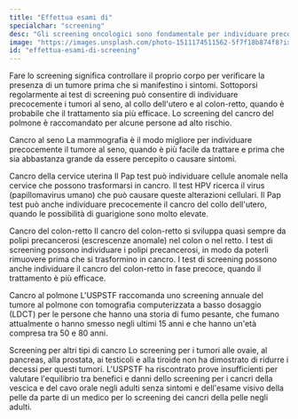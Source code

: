 ```yaml
---
title: "Effettua esami di"
specialchar: "screening"
desc: "Gli screening oncologici sono fondamentale per individuare precocemente i tumori o loro precursori."
image: "https://images.unsplash.com/photo-1511174511562-5f7f18b874f8?ixid=MnwxMjA3fDB8MHxwaG90by1wYWdlfHx8fGVufDB8fHx8&ixlib=rb-1.2.1&auto=format&fit=crop&w=2100&q=80"
id: "effettua-esami-di-screening"
---
```


Fare lo screening significa controllare il proprio corpo per verificare la presenza di un tumore prima che si manifestino i sintomi. Sottoporsi regolarmente ai test di screening può consentire di individuare precocemente i tumori al seno, al collo dell'utero e al colon-retto, quando è probabile che il trattamento sia più efficace. Lo screening del cancro del polmone è raccomandato per alcune persone ad alto rischio.

Cancro al seno
La mammografia è il modo migliore per individuare precocemente il tumore al seno, quando è più facile da trattare e prima che sia abbastanza grande da essere percepito o causare sintomi.

Cancro della cervice uterina
Il Pap test può individuare cellule anomale nella cervice che possono trasformarsi in cancro. Il test HPV ricerca il virus (papillomavirus umano) che può causare queste alterazioni cellulari. Il Pap test può anche individuare precocemente il cancro del collo dell'utero, quando le possibilità di guarigione sono molto elevate.

Cancro del colon-retto
Il cancro del colon-retto si sviluppa quasi sempre da polipi precancerosi (escrescenze anomale) nel colon o nel retto. I test di screening possono individuare i polipi precancerosi, in modo da poterli rimuovere prima che si trasformino in cancro. I test di screening possono anche individuare il cancro del colon-retto in fase precoce, quando il trattamento è più efficace.

Cancro al polmone
L'USPSTF raccomanda uno screening annuale del tumore al polmone con tomografia computerizzata a basso dosaggio (LDCT) per le persone che hanno una storia di fumo pesante, che fumano attualmente o hanno smesso negli ultimi 15 anni e che hanno un'età compresa tra 50 e 80 anni.

Screening per altri tipi di cancro
Lo screening per i tumori alle ovaie, al pancreas, alla prostata, ai testicoli e alla tiroide non ha dimostrato di ridurre i decessi per questi tumori. L'USPSTF ha riscontrato prove insufficienti per valutare l'equilibrio tra benefici e danni dello screening per i cancri della vescica e del cavo orale negli adulti senza sintomi e dell'esame visivo della pelle da parte di un medico per lo screening dei cancri della pelle negli adulti.